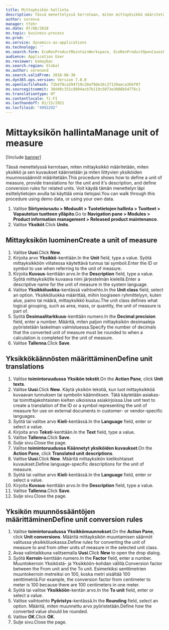 ```yaml
---
title: Mittayksikön hallinta
description: Tässä menettelyssä kerrotaan, miten mittayksikkö määritetään, miten yksikkö ja sen kuvaukset käännetään ja miten liittyvien yksiköiden muunnossäännöt määritetään.
author: sorenva
manager: tfehr
ms.date: 07/08/2018
ms.topic: business-process
ms.prod: ''
ms.service: dynamics-ax-applications
ms.technology: ''
ms.search.form: EcoResProductMaintainWorkspace, EcoResProductOpenCasesFormPart, UnitOfMeasure, UnitOfMeasureReportingTranslation, UnitOfMeasureTranslation, UnitOfMeasureConversion, UnitOfMeasureConversionEditOrCreate, UnitOfMeasureLookup, UnitOfMeasureCalculator, UnitOfMeasureWizard, UnitOfMeasureLookupTest
audience: Application User
ms.reviewer: kamaybac
ms.search.region: Global
ms.author: sorenand
ms.search.validFrom: 2016-06-30
ms.dyn365.ops.version: Version 7.0.0
ms.openlocfilehash: 71b478ca294719c20af9de16c27139aeca36bf07
ms.sourcegitcommit: 38d40c331c8894acb7b119c5073e3088b54776c1
ms.translationtype: HT
ms.contentlocale: fi-FI
ms.lasthandoff: 01/15/2021
ms.locfileid: "4992292"
---
```

# <a name="manage-unit-of-measure"></a><span data-ttu-id="61288-103">Mittayksikön hallinta</span><span class="sxs-lookup"><span data-stu-id="61288-103">Manage unit of measure</span></span>

[!include [banner](../../includes/banner.md)]

<span data-ttu-id="61288-104">Tässä menettelyssä kerrotaan, miten mittayksikkö määritetään, miten yksikkö ja sen kuvaukset käännetään ja miten liittyvien yksiköiden muunnossäännöt määritetään.</span><span class="sxs-lookup"><span data-stu-id="61288-104">This procedure shows how to define a unit of measure, provide translations for the unit and it's description, and define conversion rules for related units.</span></span> <span data-ttu-id="61288-105">Voit käydä tämän menettelyn läpi esittelytietojen avulla tai käyttää omia tietojasi.</span><span class="sxs-lookup"><span data-stu-id="61288-105">You can walk through this procedure using demo data, or using your own data.</span></span>

1. <span data-ttu-id="61288-106">Valitse **Siirtymisruutu > Moduulit > Tuotetietojen hallinta > Tuotteet > Vapautetun tuotteen ylläpito**.</span><span class="sxs-lookup"><span data-stu-id="61288-106">Go to **Navigation pane > Modules > Product information management > Released product maintenance**.</span></span>
2. <span data-ttu-id="61288-107">Valitse **Yksiköt**.</span><span class="sxs-lookup"><span data-stu-id="61288-107">Click **Units**.</span></span>

## <a name="create-a-unit-of-measure"></a><span data-ttu-id="61288-108">Mittayksikön luominen</span><span class="sxs-lookup"><span data-stu-id="61288-108">Create a unit of measure</span></span>
1. <span data-ttu-id="61288-109">Valitse **Uusi**.</span><span class="sxs-lookup"><span data-stu-id="61288-109">Click **New**.</span></span>
2. <span data-ttu-id="61288-110">Kirjoita arvo **Yksikkö**-kenttään.</span><span class="sxs-lookup"><span data-stu-id="61288-110">In the **Unit** field, type a value.</span></span> <span data-ttu-id="61288-111">Syötä mittayksikköön viitatessa käytettävä tunnus tai symboli.</span><span class="sxs-lookup"><span data-stu-id="61288-111">Enter the ID or symbol to use when referring to the unit of measure.</span></span>  
3. <span data-ttu-id="61288-112">Kirjoita **Kuvaus**-kenttään arvo.</span><span class="sxs-lookup"><span data-stu-id="61288-112">In the **Description** field, type a value.</span></span> <span data-ttu-id="61288-113">Syötä mittayksikölle kuvaava nimi järjestelmän kielellä.</span><span class="sxs-lookup"><span data-stu-id="61288-113">Enter a descriptive name for the unit of measure in the system language.</span></span>  
4. <span data-ttu-id="61288-114">Valitse **Yksikköluokka**-kentässä vaihtoehto.</span><span class="sxs-lookup"><span data-stu-id="61288-114">In the **Unit class** field, select an option.</span></span> <span data-ttu-id="61288-115">Yksikköluokka määrittää, mihin loogiseen ryhmittelyyn, kuten alue, paino tai määrä, mittayksikkö kuuluu.</span><span class="sxs-lookup"><span data-stu-id="61288-115">The unit class defines what logical grouping, such as area, mass, or quantity, the unit of measure is part of.</span></span>  
5. <span data-ttu-id="61288-116">Syötä **Desimaalitarkkuus**-kenttään numero.</span><span class="sxs-lookup"><span data-stu-id="61288-116">In the **Decimal precision** field, enter a number.</span></span> <span data-ttu-id="61288-117">Määritä, miten paljon mittayksikön desimaaleja pyöristetään laskelman valmistuessa.</span><span class="sxs-lookup"><span data-stu-id="61288-117">Specify the number of decimals that the converted unit of measure must be rounded to when a calculation is completed for the unit of measure.</span></span>  
6. <span data-ttu-id="61288-118">Valitse **Tallenna**.</span><span class="sxs-lookup"><span data-stu-id="61288-118">Click **Save**.</span></span>

## <a name="define-unit-translations"></a><span data-ttu-id="61288-119">Yksikkökäännösten määrittäminen</span><span class="sxs-lookup"><span data-stu-id="61288-119">Define unit translations</span></span>
1. <span data-ttu-id="61288-120">Valitse **toimintoruudussa** **Yksikön tekstit**.</span><span class="sxs-lookup"><span data-stu-id="61288-120">On the **Action Pane**, click **Unit texts**.</span></span>
2. <span data-ttu-id="61288-121">Valitse **Uusi**.</span><span class="sxs-lookup"><span data-stu-id="61288-121">Click **New**.</span></span> <span data-ttu-id="61288-122">Käytä yksikön tekstiä, kun luot mittayksikköä kuvaavan tunnuksen tai symbolin käännöksen. Tätä käytetään asiakas- tai toimittajakohtaisten kielten ulkoisissa asiakirjoissa.</span><span class="sxs-lookup"><span data-stu-id="61288-122">Use unit text to create a translation of the ID or a symbol representing the unit of measure for use on external documents in customer- or vendor-specific languages.</span></span>  
3. <span data-ttu-id="61288-123">Syötä tai valitse arvo **Kieli**-kentässä.</span><span class="sxs-lookup"><span data-stu-id="61288-123">In the **Language** field, enter or select a value.</span></span>
4. <span data-ttu-id="61288-124">Kirjoita arvo **Teksti**-kenttään.</span><span class="sxs-lookup"><span data-stu-id="61288-124">In the **Text** field, type a value.</span></span>
5. <span data-ttu-id="61288-125">Valitse **Tallenna**.</span><span class="sxs-lookup"><span data-stu-id="61288-125">Click **Save**.</span></span>
6. <span data-ttu-id="61288-126">Sulje sivu.</span><span class="sxs-lookup"><span data-stu-id="61288-126">Close the page.</span></span>
7. <span data-ttu-id="61288-127">Valitse **toimintoruudussa** **Käännetyt yksiköiden kuvaukset**.</span><span class="sxs-lookup"><span data-stu-id="61288-127">On the **Action Pane**, click **Translated unit descriptions**.</span></span>
8. <span data-ttu-id="61288-128">Valitse **Uusi**.</span><span class="sxs-lookup"><span data-stu-id="61288-128">Click **New**.</span></span> <span data-ttu-id="61288-129">Määritä mittayksikön kielikohtaiset kuvaukset.</span><span class="sxs-lookup"><span data-stu-id="61288-129">Define language-specific descriptions for the unit of measure.</span></span>  
9. <span data-ttu-id="61288-130">Syötä tai valitse arvo **Kieli**-kentässä.</span><span class="sxs-lookup"><span data-stu-id="61288-130">In the **Language** field, enter or select a value.</span></span>
10. <span data-ttu-id="61288-131">Kirjoita **Kuvaus**-kenttään arvo.</span><span class="sxs-lookup"><span data-stu-id="61288-131">In the **Description** field, type a value.</span></span>
11. <span data-ttu-id="61288-132">Valitse **Tallenna**.</span><span class="sxs-lookup"><span data-stu-id="61288-132">Click **Save**.</span></span>
12. <span data-ttu-id="61288-133">Sulje sivu.</span><span class="sxs-lookup"><span data-stu-id="61288-133">Close the page.</span></span>

## <a name="define-unit-conversion-rules"></a><span data-ttu-id="61288-134">Yksikön muunnössääntöjen määrittäminen</span><span class="sxs-lookup"><span data-stu-id="61288-134">Define unit conversion rules</span></span>
1. <span data-ttu-id="61288-135">Valitse **toimintoruudussa** **Yksikkömuunnokset**.</span><span class="sxs-lookup"><span data-stu-id="61288-135">On the **Action Pane**, click **Unit conversions**.</span></span> <span data-ttu-id="61288-136">Määritä mittayksikön muuntamisen säännöt valitussa yksikköluokassa.</span><span class="sxs-lookup"><span data-stu-id="61288-136">Define rules for converting the unit of measure to and from other units of measure in the selected unit class.</span></span>  
2. <span data-ttu-id="61288-137">Avaa valintaikkuna valitsemalla **Uusi**.</span><span class="sxs-lookup"><span data-stu-id="61288-137">Click **New** to open the drop dialog.</span></span>
3. <span data-ttu-id="61288-138">Syötä **Kerroin**-kenttään numero.</span><span class="sxs-lookup"><span data-stu-id="61288-138">In the **Factor** field, enter a number.</span></span> <span data-ttu-id="61288-139">Muuntokerroin Yksiköstä- ja Yksikköön-kohdan välillä.</span><span class="sxs-lookup"><span data-stu-id="61288-139">Conversion factor between the From unit and the To unit.</span></span> <span data-ttu-id="61288-140">Esimerkiksi senttimetrien muuntokerroin metreiksi on 100, koska metri sisältää 100 senttimetriä.</span><span class="sxs-lookup"><span data-stu-id="61288-140">For example, the conversion factor from centimeter to meter is 100 because there are 100 centimeters in one meter.</span></span>  
4. <span data-ttu-id="61288-141">Syötä tai valitse **Yksikköön**-kentän arvo.</span><span class="sxs-lookup"><span data-stu-id="61288-141">In the **To unit** field, enter or select a value.</span></span>
5. <span data-ttu-id="61288-142">Valitse vaihtoehto **Pyöristys**-kentässä.</span><span class="sxs-lookup"><span data-stu-id="61288-142">In the **Rounding** field, select an option.</span></span> <span data-ttu-id="61288-143">Määritä, miten muunnettu arvo pyöristetään.</span><span class="sxs-lookup"><span data-stu-id="61288-143">Define how the converted value should be rounded.</span></span>  
6. <span data-ttu-id="61288-144">Valitse **OK**.</span><span class="sxs-lookup"><span data-stu-id="61288-144">Click **OK**.</span></span>
7. <span data-ttu-id="61288-145">Sulje sivu.</span><span class="sxs-lookup"><span data-stu-id="61288-145">Close the page.</span></span>

